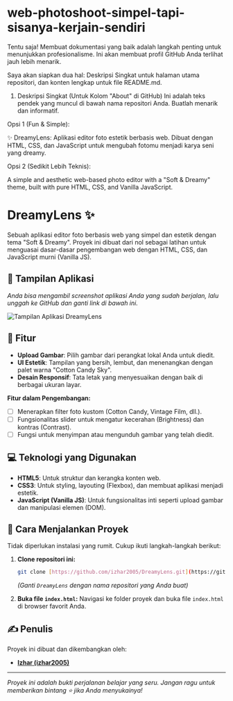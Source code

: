 # web-photoshoot-simpel-tapi-sisanya-kerjain-sendiri
Tentu saja! Membuat dokumentasi yang baik adalah langkah penting untuk menunjukkan profesionalisme. Ini akan membuat profil GitHub Anda terlihat jauh lebih menarik.

Saya akan siapkan dua hal: Deskripsi Singkat untuk halaman utama repositori, dan konten lengkap untuk file README.md.

1. Deskripsi Singkat (Untuk Kolom "About" di GitHub)
Ini adalah teks pendek yang muncul di bawah nama repositori Anda. Buatlah menarik dan informatif.

Opsi 1 (Fun & Simple):

✨ DreamyLens: Aplikasi editor foto estetik berbasis web. Dibuat dengan HTML, CSS, dan JavaScript untuk mengubah fotomu menjadi karya seni yang dreamy.

Opsi 2 (Sedikit Lebih Teknis):

A simple and aesthetic web-based photo editor with a "Soft & Dreamy" theme, built with pure HTML, CSS, and Vanilla JavaScript.

# DreamyLens ✨

Sebuah aplikasi editor foto berbasis web yang simpel dan estetik dengan tema "Soft & Dreamy". Proyek ini dibuat dari nol sebagai latihan untuk menguasai dasar-dasar pengembangan web dengan HTML, CSS, dan JavaScript murni (Vanilla JS).

## 🎨 Tampilan Aplikasi

*Anda bisa mengambil screenshot aplikasi Anda yang sudah berjalan, lalu unggah ke GitHub dan ganti link di bawah ini.*

![Tampilan Aplikasi DreamyLens](https://user-images.githubusercontent.com/example/screenshot.png)

## 🚀 Fitur

- **Upload Gambar**: Pilih gambar dari perangkat lokal Anda untuk diedit.
- **UI Estetik**: Tampilan yang bersih, lembut, dan menenangkan dengan palet warna "Cotton Candy Sky".
- **Desain Responsif**: Tata letak yang menyesuaikan dengan baik di berbagai ukuran layar.

**Fitur dalam Pengembangan:**
- [ ] Menerapkan filter foto kustom (Cotton Candy, Vintage Film, dll.).
- [ ] Fungsionalitas slider untuk mengatur kecerahan (Brightness) dan kontras (Contrast).
- [ ] Fungsi untuk menyimpan atau mengunduh gambar yang telah diedit.

## 💻 Teknologi yang Digunakan

- **HTML5**: Untuk struktur dan kerangka konten web.
- **CSS3**: Untuk styling, layouting (Flexbox), dan membuat aplikasi menjadi estetik.
- **JavaScript (Vanilla JS)**: Untuk fungsionalitas inti seperti upload gambar dan manipulasi elemen (DOM).

## 🔧 Cara Menjalankan Proyek

Tidak diperlukan instalasi yang rumit. Cukup ikuti langkah-langkah berikut:

1.  **Clone repositori ini:**
    ```bash
    git clone [https://github.com/izhar2005/DreamyLens.git](https://github.com/izhar2005/DreamyLens.git)
    ```
    *(Ganti `DreamyLens` dengan nama repositori yang Anda buat)*

2.  **Buka file `index.html`:**
    Navigasi ke folder proyek dan buka file `index.html` di browser favorit Anda.

## ✍️ Penulis

Proyek ini dibuat dan dikembangkan oleh:

- **[Izhar (izhar2005)](https://github.com/izhar2005)**



---

_Proyek ini adalah bukti perjalanan belajar yang seru. Jangan ragu untuk memberikan bintang ⭐ jika Anda menyukainya!_
